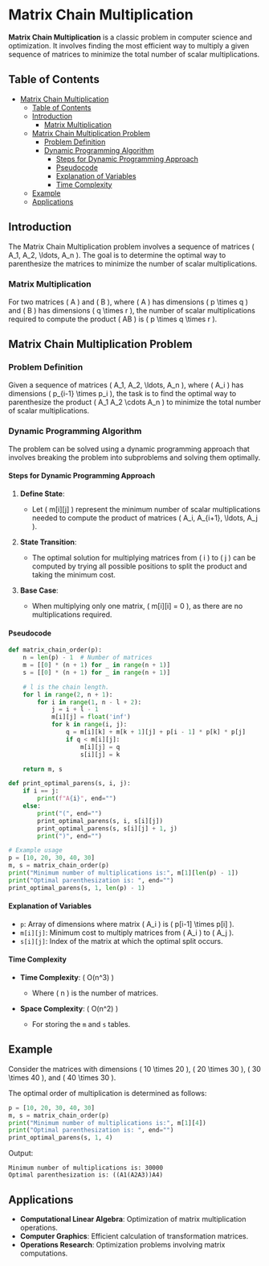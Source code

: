 # Matrix Chain Multiplication

**Matrix Chain Multiplication** is a classic problem in computer science and optimization. It involves finding the most efficient way to multiply a given sequence of matrices to minimize the total number of scalar multiplications.

## Table of Contents

- [Matrix Chain Multiplication](#matrix-chain-multiplication)
  - [Table of Contents](#table-of-contents)
  - [Introduction](#introduction)
    - [Matrix Multiplication](#matrix-multiplication)
  - [Matrix Chain Multiplication Problem](#matrix-chain-multiplication-problem)
    - [Problem Definition](#problem-definition)
    - [Dynamic Programming Algorithm](#dynamic-programming-algorithm)
      - [Steps for Dynamic Programming Approach](#steps-for-dynamic-programming-approach)
      - [Pseudocode](#pseudocode)
      - [Explanation of Variables](#explanation-of-variables)
      - [Time Complexity](#time-complexity)
  - [Example](#example)
  - [Applications](#applications)

## Introduction

The Matrix Chain Multiplication problem involves a sequence of matrices \( A_1, A_2, \ldots, A_n \). The goal is to determine the optimal way to parenthesize the matrices to minimize the number of scalar multiplications.

### Matrix Multiplication

For two matrices \( A \) and \( B \), where \( A \) has dimensions \( p \times q \) and \( B \) has dimensions \( q \times r \), the number of scalar multiplications required to compute the product \( AB \) is \( p \times q \times r \).

## Matrix Chain Multiplication Problem

### Problem Definition

Given a sequence of matrices \( A_1, A_2, \ldots, A_n \), where \( A_i \) has dimensions \( p_{i-1} \times p_i \), the task is to find the optimal way to parenthesize the product \( A_1 A_2 \cdots A_n \) to minimize the total number of scalar multiplications.

### Dynamic Programming Algorithm

The problem can be solved using a dynamic programming approach that involves breaking the problem into subproblems and solving them optimally.

#### Steps for Dynamic Programming Approach

1. **Define State**:
   - Let \( m[i][j] \) represent the minimum number of scalar multiplications needed to compute the product of matrices \( A_i, A_{i+1}, \ldots, A_j \).

2. **State Transition**:
   - The optimal solution for multiplying matrices from \( i \) to \( j \) can be computed by trying all possible positions to split the product and taking the minimum cost.

3. **Base Case**:
   - When multiplying only one matrix, \( m[i][i] = 0 \), as there are no multiplications required.

#### Pseudocode

```python
def matrix_chain_order(p):
    n = len(p) - 1  # Number of matrices
    m = [[0] * (n + 1) for _ in range(n + 1)]
    s = [[0] * (n + 1) for _ in range(n + 1)]

    # l is the chain length.
    for l in range(2, n + 1):
        for i in range(1, n - l + 2):
            j = i + l - 1
            m[i][j] = float('inf')
            for k in range(i, j):
                q = m[i][k] + m[k + 1][j] + p[i - 1] * p[k] * p[j]
                if q < m[i][j]:
                    m[i][j] = q
                    s[i][j] = k

    return m, s

def print_optimal_parens(s, i, j):
    if i == j:
        print(f"A{i}", end="")
    else:
        print("(", end="")
        print_optimal_parens(s, i, s[i][j])
        print_optimal_parens(s, s[i][j] + 1, j)
        print(")", end="")

# Example usage
p = [10, 20, 30, 40, 30]
m, s = matrix_chain_order(p)
print("Minimum number of multiplications is:", m[1][len(p) - 1])
print("Optimal parenthesization is: ", end="")
print_optimal_parens(s, 1, len(p) - 1)
```

#### Explanation of Variables

- `p`: Array of dimensions where matrix \( A_i \) is \( p[i-1] \times p[i] \).
- `m[i][j]`: Minimum cost to multiply matrices from \( A_i \) to \( A_j \).
- `s[i][j]`: Index of the matrix at which the optimal split occurs.

#### Time Complexity

- **Time Complexity**: \( O(n^3) \)
  - Where \( n \) is the number of matrices.

- **Space Complexity**: \( O(n^2) \)
  - For storing the `m` and `s` tables.

## Example

Consider the matrices with dimensions \( 10 \times 20 \), \( 20 \times 30 \), \( 30 \times 40 \), and \( 40 \times 30 \).

The optimal order of multiplication is determined as follows:

```python
p = [10, 20, 30, 40, 30]
m, s = matrix_chain_order(p)
print("Minimum number of multiplications is:", m[1][4])
print("Optimal parenthesization is: ", end="")
print_optimal_parens(s, 1, 4)
```

Output:
```
Minimum number of multiplications is: 30000
Optimal parenthesization is: ((A1(A2A3))A4)
```

## Applications

- **Computational Linear Algebra**: Optimization of matrix multiplication operations.
- **Computer Graphics**: Efficient calculation of transformation matrices.
- **Operations Research**: Optimization problems involving matrix computations.

